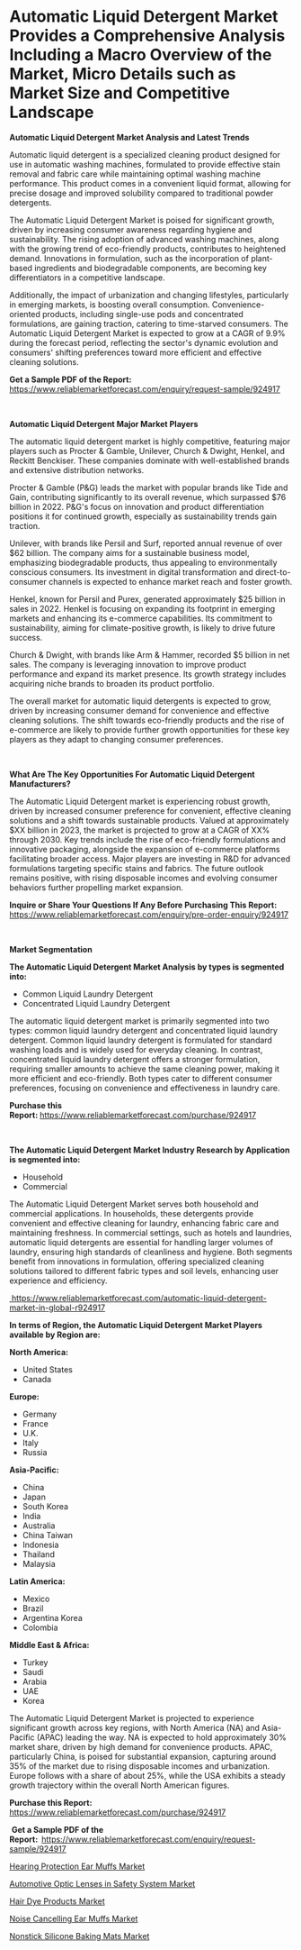 <p><h1>Automatic Liquid Detergent Market Provides a Comprehensive Analysis Including a Macro Overview of the Market, Micro Details such as Market Size and Competitive Landscape</h1></p><p><strong>Automatic Liquid Detergent Market Analysis and Latest Trends</strong></p>
<p><p>Automatic liquid detergent is a specialized cleaning product designed for use in automatic washing machines, formulated to provide effective stain removal and fabric care while maintaining optimal washing machine performance. This product comes in a convenient liquid format, allowing for precise dosage and improved solubility compared to traditional powder detergents.</p><p>The Automatic Liquid Detergent Market is poised for significant growth, driven by increasing consumer awareness regarding hygiene and sustainability. The rising adoption of advanced washing machines, along with the growing trend of eco-friendly products, contributes to heightened demand. Innovations in formulation, such as the incorporation of plant-based ingredients and biodegradable components, are becoming key differentiators in a competitive landscape.</p><p>Additionally, the impact of urbanization and changing lifestyles, particularly in emerging markets, is boosting overall consumption. Convenience-oriented products, including single-use pods and concentrated formulations, are gaining traction, catering to time-starved consumers. The Automatic Liquid Detergent Market is expected to grow at a CAGR of 9.9% during the forecast period, reflecting the sector's dynamic evolution and consumers' shifting preferences toward more efficient and effective cleaning solutions.</p></p>
<p><strong>Get a Sample PDF of the Report:&nbsp;</strong> <a href="https://www.reliablemarketforecast.com/enquiry/request-sample/924917?utm_campaign=1130&utm_medium=2&utm_source=Github&utm_content=ia&utm_term=12122024&utm_id=automatic-liquid-detergent">https://www.reliablemarketforecast.com/enquiry/request-sample/924917</a></p>
<p>&nbsp;</p>
<p><strong>Automatic Liquid Detergent Major Market Players</strong></p>
<p><p>The automatic liquid detergent market is highly competitive, featuring major players such as Procter & Gamble, Unilever, Church & Dwight, Henkel, and Reckitt Benckiser. These companies dominate with well-established brands and extensive distribution networks.</p><p>Procter & Gamble (P&G) leads the market with popular brands like Tide and Gain, contributing significantly to its overall revenue, which surpassed $76 billion in 2022. P&G's focus on innovation and product differentiation positions it for continued growth, especially as sustainability trends gain traction.</p><p>Unilever, with brands like Persil and Surf, reported annual revenue of over $62 billion. The company aims for a sustainable business model, emphasizing biodegradable products, thus appealing to environmentally conscious consumers. Its investment in digital transformation and direct-to-consumer channels is expected to enhance market reach and foster growth.</p><p>Henkel, known for Persil and Purex, generated approximately $25 billion in sales in 2022. Henkel is focusing on expanding its footprint in emerging markets and enhancing its e-commerce capabilities. Its commitment to sustainability, aiming for climate-positive growth, is likely to drive future success.</p><p>Church & Dwight, with brands like Arm & Hammer, recorded $5 billion in net sales. The company is leveraging innovation to improve product performance and expand its market presence. Its growth strategy includes acquiring niche brands to broaden its product portfolio.</p><p>The overall market for automatic liquid detergents is expected to grow, driven by increasing consumer demand for convenience and effective cleaning solutions. The shift towards eco-friendly products and the rise of e-commerce are likely to provide further growth opportunities for these key players as they adapt to changing consumer preferences.</p></p>
<p>&nbsp;</p>
<p><strong>What Are The Key Opportunities For Automatic Liquid Detergent Manufacturers?</strong></p>
<p><p>The Automatic Liquid Detergent market is experiencing robust growth, driven by increased consumer preference for convenient, effective cleaning solutions and a shift towards sustainable products. Valued at approximately $XX billion in 2023, the market is projected to grow at a CAGR of XX% through 2030. Key trends include the rise of eco-friendly formulations and innovative packaging, alongside the expansion of e-commerce platforms facilitating broader access. Major players are investing in R&D for advanced formulations targeting specific stains and fabrics. The future outlook remains positive, with rising disposable incomes and evolving consumer behaviors further propelling market expansion.</p></p>
<p><strong>Inquire or Share Your Questions If Any Before Purchasing This Report:</strong> <a href="https://www.reliablemarketforecast.com/enquiry/pre-order-enquiry/924917?utm_campaign=1130&utm_medium=2&utm_source=Github&utm_content=ia&utm_term=12122024&utm_id=automatic-liquid-detergent">https://www.reliablemarketforecast.com/enquiry/pre-order-enquiry/924917</a></p>
<p>&nbsp;</p>
<p><strong>Market Segmentation</strong></p>
<p><strong>The Automatic Liquid Detergent Market Analysis by types is segmented into:</strong></p>
<p><ul><li>Common Liquid Laundry Detergent</li><li>Concentrated Liquid Laundry Detergent</li></ul></p>
<p><p>The automatic liquid detergent market is primarily segmented into two types: common liquid laundry detergent and concentrated liquid laundry detergent. Common liquid laundry detergent is formulated for standard washing loads and is widely used for everyday cleaning. In contrast, concentrated liquid laundry detergent offers a stronger formulation, requiring smaller amounts to achieve the same cleaning power, making it more efficient and eco-friendly. Both types cater to different consumer preferences, focusing on convenience and effectiveness in laundry care.</p></p>
<p><strong>Purchase this Report:&nbsp;</strong><a href="https://www.reliablemarketforecast.com/purchase/924917?utm_campaign=1130&utm_medium=2&utm_source=Github&utm_content=ia&utm_term=12122024&utm_id=automatic-liquid-detergent">https://www.reliablemarketforecast.com/purchase/924917</a></p>
<p>&nbsp;</p>
<p><strong>The Automatic Liquid Detergent Market Industry Research by Application is segmented into:</strong></p>
<p><ul><li>Household</li><li>Commercial</li></ul></p>
<p><p>The Automatic Liquid Detergent Market serves both household and commercial applications. In households, these detergents provide convenient and effective cleaning for laundry, enhancing fabric care and maintaining freshness. In commercial settings, such as hotels and laundries, automatic liquid detergents are essential for handling larger volumes of laundry, ensuring high standards of cleanliness and hygiene. Both segments benefit from innovations in formulation, offering specialized cleaning solutions tailored to different fabric types and soil levels, enhancing user experience and efficiency.</p></p>
<p><a href="https://www.reliablemarketforecast.com/automatic-liquid-detergent-market-in-global-r924917?utm_campaign=1130&utm_medium=2&utm_source=Github&utm_content=ia&utm_term=12122024&utm_id=automatic-liquid-detergent">&nbsp;https://www.reliablemarketforecast.com/automatic-liquid-detergent-market-in-global-r924917</a></p>
<p><strong>In terms of Region, the Automatic Liquid Detergent Market Players available by Region are:</strong></p>
<p>
    <p> <strong> North America: </strong>
        <ul>
            <li>United States</li>
            <li>Canada</li>
        </ul>
        </p> 
    <p> <strong> Europe: </strong>
        <ul>
            <li>Germany</li>
            <li>France</li>
            <li>U.K.</li>
            <li>Italy</li>
            <li>Russia</li>
        </ul>
        </p> 
    <p> <strong> Asia-Pacific: </strong>
        <ul>
            <li>China</li>
            <li>Japan</li>
            <li>South Korea</li>
            <li>India</li>
            <li>Australia</li>
            <li>China Taiwan</li>
            <li>Indonesia</li>
            <li>Thailand</li>
            <li>Malaysia</li>
        </ul>
        </p> 
    <p> <strong> Latin America: </strong>
        <ul>
            <li>Mexico</li>
            <li>Brazil</li>
            <li>Argentina Korea</li>
            <li>Colombia</li>
        </ul>
        </p> 
    <p> <strong> Middle East & Africa: </strong>
        <ul>
            <li>Turkey</li>
            <li>Saudi</li>
            <li>Arabia</li>
            <li>UAE</li>
            <li>Korea</li>
        </ul>
    </p>
    </p>
<p><p>The Automatic Liquid Detergent Market is projected to experience significant growth across key regions, with North America (NA) and Asia-Pacific (APAC) leading the way. NA is expected to hold approximately 30% market share, driven by high demand for convenience products. APAC, particularly China, is poised for substantial expansion, capturing around 35% of the market due to rising disposable incomes and urbanization. Europe follows with a share of about 25%, while the USA exhibits a steady growth trajectory within the overall North American figures.</p></p>
<p><strong>Purchase this Report: </strong><a href="https://www.reliablemarketforecast.com/purchase/924917?utm_campaign=1130&utm_medium=2&utm_source=Github&utm_content=ia&utm_term=12122024&utm_id=automatic-liquid-detergent">https://www.reliablemarketforecast.com/purchase/924917</a></p>
<p>&nbsp;<strong>Get a Sample PDF of the Report:&nbsp;&nbsp;</strong><a href="https://www.reliablemarketforecast.com/enquiry/request-sample/924917?utm_campaign=1130&utm_medium=2&utm_source=Github&utm_content=ia&utm_term=12122024&utm_id=automatic-liquid-detergent">https://www.reliablemarketforecast.com/enquiry/request-sample/924917</a></p>
<p><strong></strong></p>
<p><p><a href="https://www.linkedin.com/pulse/analyzing-hashub-gbd8f?utm_campaign=1130&utm_medium=2&utm_source=Github&utm_content=ia&utm_term=12122024&utm_id=automatic-liquid-detergent">Hearing Protection Ear Muffs Market</a></p><p><a href="https://github.com/RickHolmes3/Market-Research-Report-List-7/blob/main/automotive-optic-lenses-in-safety-system-market.md?utm_campaign=1130&utm_medium=2&utm_source=Github&utm_content=ia&utm_term=12122024&utm_id=automatic-liquid-detergent">Automotive Optic Lenses in Safety System Market</a></p><p><a href="https://www.linkedin.com/pulse/hair-dye-products-market-size-growth-114-cagr-from-2024-2031-umnee?utm_campaign=1130&utm_medium=2&utm_source=Github&utm_content=ia&utm_term=12122024&utm_id=automatic-liquid-detergent">Hair Dye Products Market</a></p><p><a href="https://www.linkedin.com/pulse/c-hannibex-sqmmf?utm_campaign=1130&utm_medium=2&utm_source=Github&utm_content=ia&utm_term=12122024&utm_id=automatic-liquid-detergent">Noise Cancelling Ear Muffs Market</a></p><p><a href="https://www.linkedin.com/pulse/research-report-value-market-segmentation-share-analysis-nonstick-3oz7f?utm_campaign=1130&utm_medium=2&utm_source=Github&utm_content=ia&utm_term=12122024&utm_id=automatic-liquid-detergent">Nonstick Silicone Baking Mats Market</a></p></p>
